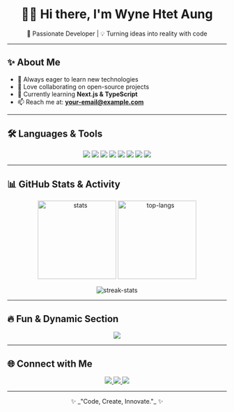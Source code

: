 <h1 align="center">👨‍💻 Hi there, I'm Wyne Htet Aung</h1>
<p align="center">
  🚀 Passionate Developer | 💡 Turning ideas into reality with code
</p>

---

## ✨ About Me
- 🎯 Always eager to learn new technologies  
- 🤝 Love collaborating on open-source projects  
- 🌱 Currently learning **Next.js & TypeScript**  
- 📫 Reach me at: **your-email@example.com**  

---

## 🛠️ Languages & Tools  

<p align="center">
  <img src="https://img.shields.io/badge/HTML5-E34F26?style=for-the-badge&logo=html5&logoColor=white" />
  <img src="https://img.shields.io/badge/CSS3-1572B6?style=for-the-badge&logo=css3&logoColor=white" />
  <img src="https://img.shields.io/badge/JavaScript-F7DF1E?style=for-the-badge&logo=javascript&logoColor=black" />
  <img src="https://img.shields.io/badge/C++-00599C?style=for-the-badge&logo=c%2B%2B&logoColor=white" />
  <img src="https://img.shields.io/badge/Node.js-43853D?style=for-the-badge&logo=node.js&logoColor=white" />
  <img src="https://img.shields.io/badge/Express.js-000000?style=for-the-badge&logo=express&logoColor=white" />
  <img src="https://img.shields.io/badge/MongoDB-4EA94B?style=for-the-badge&logo=mongodb&logoColor=white" />
  <img src="https://img.shields.io/badge/React-20232A?style=for-the-badge&logo=react&logoColor=61DAFB" />
</p>

---

## 📊 GitHub Stats & Activity  

<p align="center">
  <img src="https://github-readme-stats.vercel.app/api?username=wynehtetaung&show_icons=true&theme=radical" alt="stats" height="180" />
  <img src="https://github-readme-stats.vercel.app/api/top-langs/?username=wynehtetaung&layout=compact&theme=radical" alt="top-langs" height="180" />
</p>

<p align="center">
  <img src="https://github-readme-streak-stats.herokuapp.com/?user=wynehtetaung&theme=radical" alt="streak-stats" />
</p>

---

## 🔥 Fun & Dynamic Section  

<p align="center">
  <img src="https://readme-typing-svg.herokuapp.com?size=24&color=FF4B2B&center=true&vCenter=true&width=500&lines=Full+Stack+Developer;React+%7C+Node.js+%7C+MongoDB;Always+Learning+New+Things!" />
</p>

---

## 🌐 Connect with Me  

<p align="center">
  <a href="https://linkedin.com/in/yourusername">
    <img src="https://img.shields.io/badge/LinkedIn-0A66C2?style=for-the-badge&logo=linkedin&logoColor=white" />
  </a>
  <a href="https://twitter.com/yourusername">
    <img src="https://img.shields.io/badge/Twitter-1DA1F2?style=for-the-badge&logo=twitter&logoColor=white" />
  </a>
  <a href="https://yourportfolio.com">
    <img src="https://img.shields.io/badge/Portfolio-FF5722?style=for-the-badge&logo=google-chrome&logoColor=white" />
  </a>
</p>

---

<p align="center">✨ _"Code, Create, Innovate."_ ✨</p>

